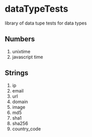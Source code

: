 # dataTypeTests
library of data tupe tests for data types

## Numbers

1. unixtime
1. javascript time

## Strings

1. ip
1. email
1. url
1. domain
1. image
1. md5
1. sha1
1. sha256
1. country_code
